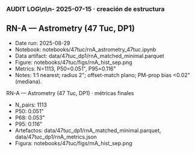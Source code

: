 ### AUDIT LOG\n\n- 2025-07-15 · creación de estructura
## RN-A — Astrometry (47 Tuc, DP1)
- Date run: 2025-08-29
- Notebook: notebooks/47tuc/rnA_astrometry_47tuc.ipynb
- Data artifact: data/47tuc_dp1/rnA_matched_minimal.parquet
- Figure: notebooks/47tuc/figs/rnA_hist_sep.png
- Metrics: N=1113, P50=0.051", P95=0.116"
- Notes: 1:1 nearest; radius 2"; offset-match plano; PM-prop bias <0.02" (mediana).

RN-A — Astrometry (47 Tuc, DP1) · métricas finales
- N_pairs: 1113
- P50: 0.051"
- P68: 0.053"
- P95: 0.116"
- Artefactos: data/47tuc_dp1/rnA_matched_minimal.parquet, data/47tuc_dp1/rnA_metrics.json
- Figura: notebooks/47tuc/figs/rnA_hist_sep.png
